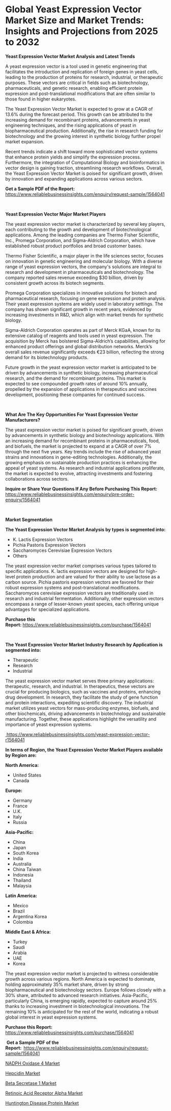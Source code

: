 <p><h1>Global Yeast Expression Vector Market Size and Market Trends: Insights and Projections from 2025 to 2032</h1></p><p><strong>Yeast Expression Vector Market Analysis and Latest Trends</strong></p>
<p><p>A yeast expression vector is a tool used in genetic engineering that facilitates the introduction and replication of foreign genes in yeast cells, leading to the production of proteins for research, industrial, or therapeutic purposes. These vectors are critical in fields such as biotechnology, pharmaceuticals, and genetic research, enabling efficient protein expression and post-translational modifications that are often similar to those found in higher eukaryotes.</p><p>The Yeast Expression Vector Market is expected to grow at a CAGR of 13.6% during the forecast period. This growth can be attributed to the increasing demand for recombinant proteins, advancements in yeast engineering techniques, and the rising applications of yeast in biopharmaceutical production. Additionally, the rise in research funding for biotechnology and the growing interest in synthetic biology further propel market expansion. </p><p>Recent trends indicate a shift toward more sophisticated vector systems that enhance protein yields and simplify the expression process. Furthermore, the integration of Computational Biology and bioinformatics in vector design is gaining traction, streamlining research workflows. Overall, the Yeast Expression Vector Market is poised for significant growth, driven by innovation and expanding applications across various sectors.</p></p>
<p><strong>Get a Sample PDF of the Report:&nbsp;</strong> <a href="https://www.reliablebusinessinsights.com/enquiry/request-sample/1564041?utm_campaign=1091&utm_medium=2&utm_source=Github&utm_content=ia&utm_term=08032025&utm_id=yeast-expression-vector">https://www.reliablebusinessinsights.com/enquiry/request-sample/1564041</a></p>
<p>&nbsp;</p>
<p><strong>Yeast Expression Vector Major Market Players</strong></p>
<p><p>The yeast expression vector market is characterized by several key players, each contributing to the growth and development of biotechnological applications. Among the leading companies are Thermo Fisher Scientific, Inc., Promega Corporation, and Sigma-Aldrich Corporation, which have established robust product portfolios and broad customer bases.</p><p>Thermo Fisher Scientific, a major player in the life sciences sector, focuses on innovation in genetic engineering and molecular biology. With a diverse range of yeast expression vectors, the company's solutions are integral to research and development in pharmaceuticals and biotechnology. The company reported sales revenue exceeding $30 billion, driven by consistent growth across its biotech segments.</p><p>Promega Corporation specializes in innovative solutions for biotech and pharmaceutical research, focusing on gene expression and protein analysis. Their yeast expression systems are widely used in laboratory settings. The company has shown significant growth in recent years, evidenced by increasing investments in R&D, which align with market trends for synthetic biology.</p><p>Sigma-Aldrich Corporation operates as part of Merck KGaA, known for its extensive catalog of reagents and tools used in yeast expression. The acquisition by Merck has bolstered Sigma-Aldrich’s capabilities, allowing for enhanced product offerings and global distribution networks. Merck’s overall sales revenue significantly exceeds €23 billion, reflecting the strong demand for its biotechnology products.</p><p>Future growth in the yeast expression vector market is anticipated to be driven by advancements in synthetic biology, increasing pharmaceutical research, and the demand for recombinant proteins. This market is expected to see compounded growth rates of around 10% annually, propelled by the expansion of applications in therapeutics and vaccines development, positioning these companies for continued success.</p></p>
<p>&nbsp;</p>
<p><strong>What Are The Key Opportunities For Yeast Expression Vector Manufacturers?</strong></p>
<p><p>The yeast expression vector market is poised for significant growth, driven by advancements in synthetic biology and biotechnology applications. With an increasing demand for recombinant proteins in pharmaceuticals, food, and biofuels, the market is projected to expand at a CAGR of over 7% through the next five years. Key trends include the rise of advanced yeast strains and innovations in gene-editing technologies. Additionally, the growing emphasis on sustainable production practices is enhancing the appeal of yeast systems. As research and industrial applications proliferate, the market is expected to evolve, attracting investments and fostering collaborations across sectors.</p></p>
<p><strong>Inquire or Share Your Questions If Any Before Purchasing This Report:</strong> <a href="https://www.reliablebusinessinsights.com/enquiry/pre-order-enquiry/1564041?utm_campaign=1091&utm_medium=2&utm_source=Github&utm_content=ia&utm_term=08032025&utm_id=yeast-expression-vector">https://www.reliablebusinessinsights.com/enquiry/pre-order-enquiry/1564041</a></p>
<p>&nbsp;</p>
<p><strong>Market Segmentation</strong></p>
<p><strong>The Yeast Expression Vector Market Analysis by types is segmented into:</strong></p>
<p><ul><li>K. Lactis Expression Vectors</li><li>Pichia Pastoris Expression Vectors</li><li>Saccharomyces Cerevisiae Expression Vectors</li><li>Others</li></ul></p>
<p><p>The yeast expression vector market comprises various types tailored to specific applications. K. lactis expression vectors are designed for high-level protein production and are valued for their ability to use lactose as a carbon source. Pichia pastoris expression vectors are favored for their robust expression systems and post-translational modifications. Saccharomyces cerevisiae expression vectors are traditionally used in research and industrial fermentation. Additionally, other expression vectors encompass a range of lesser-known yeast species, each offering unique advantages for specialized applications.</p></p>
<p><strong>Purchase this Report:&nbsp;</strong><a href="https://www.reliablebusinessinsights.com/purchase/1564041?utm_campaign=1091&utm_medium=2&utm_source=Github&utm_content=ia&utm_term=08032025&utm_id=yeast-expression-vector">https://www.reliablebusinessinsights.com/purchase/1564041</a></p>
<p>&nbsp;</p>
<p><strong>The Yeast Expression Vector Market Industry Research by Application is segmented into:</strong></p>
<p><ul><li>Therapeutic</li><li>Research</li><li>Industrial</li></ul></p>
<p><p>The yeast expression vector market serves three primary applications: therapeutic, research, and industrial. In therapeutics, these vectors are crucial for producing biologics, such as vaccines and proteins, enhancing drug development. In research, they facilitate the study of gene function and protein interactions, expediting scientific discovery. The industrial market utilizes yeast vectors for mass-producing enzymes, biofuels, and other biochemicals, driving advancements in biotechnology and sustainable manufacturing. Together, these applications highlight the versatility and importance of yeast expression systems.</p></p>
<p><a href="https://www.reliablebusinessinsights.com/yeast-expression-vector-r1564041?utm_campaign=1091&utm_medium=2&utm_source=Github&utm_content=ia&utm_term=08032025&utm_id=yeast-expression-vector">&nbsp;https://www.reliablebusinessinsights.com/yeast-expression-vector-r1564041</a></p>
<p><strong>In terms of Region, the Yeast Expression Vector Market Players available by Region are:</strong></p>
<p>
    <p> <strong> North America: </strong>
        <ul>
            <li>United States</li>
            <li>Canada</li>
        </ul>
        </p> 
    <p> <strong> Europe: </strong>
        <ul>
            <li>Germany</li>
            <li>France</li>
            <li>U.K.</li>
            <li>Italy</li>
            <li>Russia</li>
        </ul>
        </p> 
    <p> <strong> Asia-Pacific: </strong>
        <ul>
            <li>China</li>
            <li>Japan</li>
            <li>South Korea</li>
            <li>India</li>
            <li>Australia</li>
            <li>China Taiwan</li>
            <li>Indonesia</li>
            <li>Thailand</li>
            <li>Malaysia</li>
        </ul>
        </p> 
    <p> <strong> Latin America: </strong>
        <ul>
            <li>Mexico</li>
            <li>Brazil</li>
            <li>Argentina Korea</li>
            <li>Colombia</li>
        </ul>
        </p> 
    <p> <strong> Middle East & Africa: </strong>
        <ul>
            <li>Turkey</li>
            <li>Saudi</li>
            <li>Arabia</li>
            <li>UAE</li>
            <li>Korea</li>
        </ul>
    </p>
    </p>
<p><p>The yeast expression vector market is projected to witness considerable growth across various regions. North America is expected to dominate, holding approximately 35% market share, driven by strong biopharmaceutical and biotechnology sectors. Europe follows closely with a 30% share, attributed to advanced research initiatives. Asia-Pacific, particularly China, is emerging rapidly, expected to capture around 25% thanks to increasing investment in biotechnological innovations. The remaining 10% is anticipated for the rest of the world, indicating a robust global interest in yeast expression systems.</p></p>
<p><strong>Purchase this Report: </strong><a href="https://www.reliablebusinessinsights.com/purchase/1564041?utm_campaign=1091&utm_medium=2&utm_source=Github&utm_content=ia&utm_term=08032025&utm_id=yeast-expression-vector">https://www.reliablebusinessinsights.com/purchase/1564041</a></p>
<p>&nbsp;<strong>Get a Sample PDF of the Report:&nbsp;&nbsp;</strong><a href="https://www.reliablebusinessinsights.com/enquiry/request-sample/1564041?utm_campaign=1091&utm_medium=2&utm_source=Github&utm_content=ia&utm_term=08032025&utm_id=yeast-expression-vector">https://www.reliablebusinessinsights.com/enquiry/request-sample/1564041</a></p>
<p><strong></strong></p>
<p><p><a href="https://github.com/sgroitrieu7f/Market-Research-Report-List-1/blob/main/nadph-oxidase-4-market.md?utm_campaign=1091&utm_medium=2&utm_source=Github&utm_content=ia&utm_term=08032025&utm_id=yeast-expression-vector">NADPH Oxidase 4 Market</a></p><p><a href="https://github.com/paullsiskec4/Market-Research-Report-List-1/blob/main/hepcidin-market.md?utm_campaign=1091&utm_medium=2&utm_source=Github&utm_content=ia&utm_term=08032025&utm_id=yeast-expression-vector">Hepcidin Market</a></p><p><a href="https://github.com/roehrtizonov/Market-Research-Report-List-1/blob/main/beta-secretase-1-market.md?utm_campaign=1091&utm_medium=2&utm_source=Github&utm_content=ia&utm_term=08032025&utm_id=yeast-expression-vector">Beta Secretase 1 Market</a></p><p><a href="https://github.com/donsonjupa/Market-Research-Report-List-1/blob/main/retinoic-acid-receptor-alpha-market.md?utm_campaign=1091&utm_medium=2&utm_source=Github&utm_content=ia&utm_term=08032025&utm_id=yeast-expression-vector">Retinoic Acid Receptor Alpha Market</a></p><p><a href="https://github.com/zhininzacher/Market-Research-Report-List-1/blob/main/huntington-disease-protein-market.md?utm_campaign=1091&utm_medium=2&utm_source=Github&utm_content=ia&utm_term=08032025&utm_id=yeast-expression-vector">Huntington Disease Protein Market</a></p></p>
